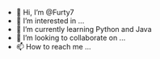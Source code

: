 - 👋 Hi, I’m @Furty7
- 👀 I’m interested in ...
- 🌱 I’m currently learning Python and Java
- 💞️ I’m looking to collaborate on ...
- 📫 How to reach me ...

<!---
Furty7/Furty7 is a ✨ special ✨ repository because its `README.md` (this file) appears on your GitHub profile.
You can click the Preview link to take a look at your changes.
--->
